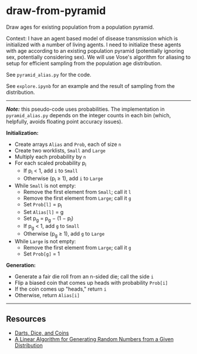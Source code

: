 # draw-from-pyramid

Draw ages for existing population from a population pyramid.

Context: I have an agent based model of disease transmission which is initialized with a number of living agents. I need to initialize these agents with age according to an existing population pyramid (potentially ignoring sex, potentially considering sex). We will use Vose's algorithm for aliasing to setup for efficient sampling from the population age distribution.

See `pyramid_alias.py` for the code.

See `explore.ipynb` for an example and the result of sampling from the distribution.

-----

**_Note:_** this pseudo-code uses probabilities. The implementation in `pyramid_alias.py` depends on the integer counts in each bin (which, helpfully, avoids floating point accuracy issues).

**Initialization:**

- Create arrays `Alias` and `Prob`, each of size `n`
- Create two worklists, `Small` and `Large`
- Multiply each probability by `n`
- For each scaled probability p<sub>i</sub>
  - If p<sub>i</sub> < 1, add `i` to `Small`
  - Otherwise (p<sub>i</sub> ≥ 1), add `i` to `Large`
- While `Small` is not empty:
  - Remove the first element from `Small`; call it `l`
  - Remove the first element from `Large`; call it `g`
  - Set `Prob[l]` = p<sub>l</sub>
  - Set `Alias[l]` = g
  - Set p<sub>g</sub> = p<sub>g</sub> − (1 − p<sub>l</sub>)
  - If p<sub>g</sub> < 1, add `g` to `Small`
  - Otherwise (p<sub>g</sub> ≥ 1), add `g` to `Large`
- While `Large` is not empty:
  - Remove the first element from `Large`; call it `g`
  - Set `Prob[g]` = 1

**Generation:**

- Generate a fair die roll from an n-sided die; call the side `i`
- Flip a biased coin that comes up heads with probability `Prob[i]`
- If the coin comes up "heads," return `i`
- Otherwise, return `Alias[i]`

----

## Resources

- [Darts, Dice, and Coins](https://www.keithschwarz.com/darts-dice-coins/)
- [A Linear Algorithm for Generating Random Numbers from a Given Distribution](https://www.computer.org/csdl/journal/ts/1991/09/e0972/13rRUxBa5oH)

